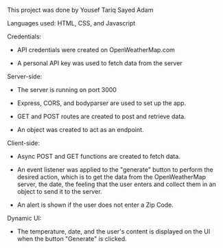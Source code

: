 This project was done by Yousef Tariq Sayed Adam



Languages used: HTML, CSS, and Javascript



Credentials:

- API credentials were created on OpenWeatherMap.com

- A personal API key was used to fetch data from the server



Server-side:

- The server is running on port 3000

- Express, CORS, and bodyparser are used to set up the app. 
- GET and POST routes are created to post and retrieve data.

- An object was created to act as an endpoint.



Client-side:

- Async POST and GET functions are created to fetch data.

- An event listener was applied to the "generate" button to perform the desired action, which is to get the data from the OpenWeatherMap server, the date, the feeling that the user enters and collect them in an object to send it to the server.

- An alert is shown if the user does not enter a Zip Code.



Dynamic UI:

- The temperature, date, and the user's content is displayed on the UI when the button "Generate" is clicked.
